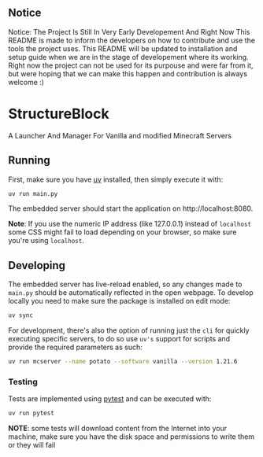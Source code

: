 ## Notice
Notice: The Project Is Still In Very Early Developement And Right Now This README is made to inform the developers on how to contribute and use the tools the project uses. This README will be updated to installation and setup guide when we are in the stage of developement where its working. Right now the project can not be used for its purpouse and were far from it, but were hoping that we can make this happen and contribution is always welcome :)

# StructureBlock
A Launcher And Manager For Vanilla and modified Minecraft Servers

## Running

First, make sure you have [uv](https://docs.astral.sh/uv) installed, then simply
execute it with:

```bash
uv run main.py
```

The embedded server should start the application on http://localhost:8080.


**Note**: If you use the numeric IP address (like 127.0.0.1) instead of `localhost` some
CSS might fail to load depending on your browser, so make sure you're using `localhost`.

## Developing

The embedded server has live-reload enabled, so any changes made to `main.py`
should be automatically reflected in the open webpage. To develop locally you need
to make sure the package is installed on edit mode:

```bash
uv sync
```

For development, there's also the option of running just the `cli` for quickly
executing specific servers, to do so use `uv's` support for scripts and provide
the required parameters as such:

```bash
uv run mcserver --name potato --software vanilla --version 1.21.6
```


### Testing

Tests are implemented using [pytest](https://docs.pytest.org/en/stable/) and
can be executed with:

```bash
uv run pytest
```

**NOTE**: some tests will download content from the Internet into your machine,
make sure you have the disk space and permissions to write them or they will fail
